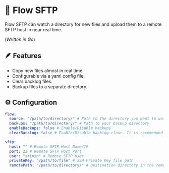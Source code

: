 # 🌊 Flow SFTP

Flow SFTP can watch a directory for new files and upload them to a remote SFTP host in near real time.

(*Written in Go*)

## 🪶 Features
- Copy new files almost in real time.
- Configurable via a yaml config file.
- Clear backlog files.
- Backup files to a separate directory.

## ⚙️ Configuration

```yaml
flow:
  source: "/path/to/directory/" # Path to the directory you want to watch for
  backups: "/path/to/directory/" # Path to your backup directory 
  enableBackups: false # Enable/Disable backups
  clearBacklog: false # Enable/Disable backlog clear. It is recomended to keep this disabled if backup is not enabled.

sftp:
  host: "" # Remote SFTP Host Name/IP
  port: 22 # Remote SFTP Host Port 
  user: "srivin" # Remote SFTP User
  privateKey: "/path/to/file" # SSH Private Key file path 
  remotePath: "/path/to/directory/" # Destination directory in the remote SFTP host
```
